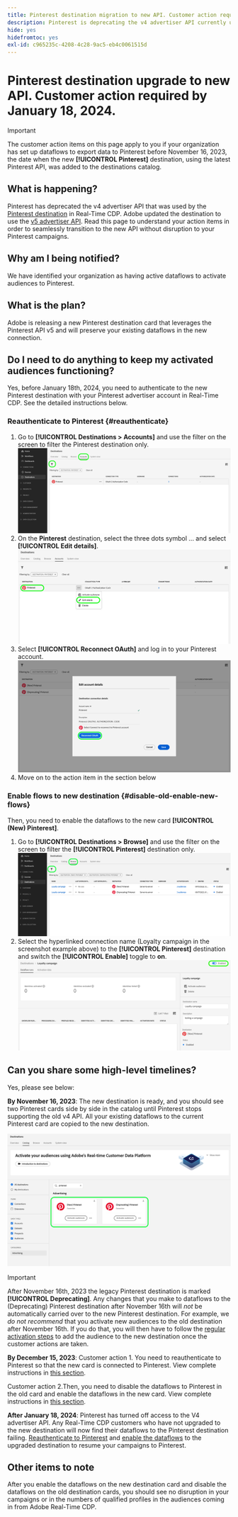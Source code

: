 ```yaml
---
title: Pinterest destination migration to new API. Customer action required.
description: Pinterest is deprecating the v4 advertiser API currently used by the Pinterest destination in Real-Time CDP. Understand your action items in order to seamlessly transition to the new API without disruption to your Pinterest campaigns.
hide: yes
hidefromtoc: yes
exl-id: c965235c-4208-4c28-9ac5-eb4c0061515d
---
```

# Pinterest destination upgrade to new API. Customer action required by January 18, 2024.

>[!IMPORTANT]
>
>The customer action items on this page apply to you if your organization has set up dataflows to export data to Pinterest before November 16, 2023, the date when the new **[!UICONTROL Pinterest]** destination, using the latest Pinterest API, was added to the destinations catalog.

## What is happening?

Pinterest has deprecated the v4 advertiser API that was used by the [Pinterest destination](/help/destinations/catalog/advertising/pinterest.md) in Real-Time CDP. Adobe updated the destination to use the [v5 advertiser API](https://developers.pinterest.com/docs/getting-started/migration/). Read this page to understand your action items in order to seamlessly transition to the new API without disruption to your Pinterest campaigns.

## Why am I being notified?

We have identified your organization as having active dataflows to activate audiences to Pinterest.

## What is the plan?

Adobe is releasing a new Pinterest destination card that leverages the Pinterest API v5 and will preserve your existing dataflows in the new connection.

## Do I need to do anything to keep my activated audiences functioning?

Yes, before January 18th, 2024, you need to authenticate to the new Pinterest destination with your Pinterest advertiser account in Real-Time CDP. See the detailed instructions below.

### Reauthenticate to Pinterest {#reauthenticate}

1. Go to **[!UICONTROL Destinations > Accounts]** and use the filter on the screen to filter the Pinterest destination only.
    ![Filter Pinterest accounts only](/help/destinations/assets/catalog/advertising/pinterest-migration/filter-pinterest-acconts-only.png)
2. On the **Pinterest** destination, select the three dots symbol ... and select **[!UICONTROL Edit details]**.
    ![Select Edit details](/help/destinations/assets/catalog/advertising/pinterest-migration/edit-details-pinterest.png)
3. Select **[!UICONTROL Reconnect OAuth]** and log in to your Pinterest account.
    ![Select Reconnect OAuth](/help/destinations/assets/catalog/advertising/pinterest-migration/reconnect-oauth-pinterest.png)
4. Move on to the action item in the section below

### Enable flows to new destination {#disable-old-enable-new-flows}

Then, you need to enable the dataflows to the new card **[!UICONTROL (New) Pinterest]**. 

1. Go to **[!UICONTROL Destinations > Browse]** and use the filter on the screen to filter the **[!UICONTROL Pinterest]** destination only.
    ![Filter Pinterest dataflows only in the Browse tab](/help/destinations/assets/catalog/advertising/pinterest-migration/filter-pinterest-browse.png)
2. Select the hyperlinked connection name (Loyalty campaign in the screenshot example above) to the **[!UICONTROL Pinterest]** destination and switch the **[!UICONTROL Enable]** toggle to **on**.
    ![Toggle on for new connections and off for old connections](/help/destinations/assets/catalog/advertising/pinterest-migration/enable-disable-toggle-new-destination.png)

<!--

While no disruption to your campaigns is expected, remember to check in the Pinterest UI that everything works as expected.

-->

## Can you share some high-level timelines?

Yes, please see below:
 
**By November 16, 2023**: The new destination is ready, and you should see two Pinterest cards side by side in the catalog until Pinterest stops supporting the old v4 API. All your existing dataflows to the current Pinterest card are copied to the new destination.

![Old and new Pinterest destination side-by-side](/help/destinations/assets/catalog/advertising/pinterest-migration/pinterest-two-cards-side-by-side.png)

>[!IMPORTANT]
>
>After November 16th, 2023 the legacy Pinterest destination is marked **[!UICONTROL Deprecating]**. <span class="preview">Any changes that you make to dataflows to the (Deprecating) Pinterest destination after November 16th will *not* be automatically carried over to the new Pinterest destination. </span>
>For example, we *do not recommend* that you activate new audiences to the old destination after November 16th. If you do that, you will then have to follow the [regular activation steps](/help/destinations/ui/activate-segment-streaming-destinations.md) to add the audience to the new destination once the customer actions are taken.

**By December 15, 2023**: <span class="preview">Customer action 1</span>. You need to reauthenticate to Pinterest so that the new card is connected to Pinterest. View complete instructions in [this section](#reauthenticate).

<span class="preview">Customer action 2</span>.Then, you need to disable the dataflows to Pinterest in the old card and enable the dataflows in the new card. View complete instructions in [this section](#disable-old-enable-new-flows).

<!--

>[!IMPORTANT]
>
>After December 15th, 2023, Adobe does not guarantee the integrity of dataflows to the old **[!UICONTROL (Deprecating) Pinterest]** destination.

-->

**After January 18, 2024**: <span class="preview">Pinterest has turned off access to the V4 advertiser API. Any Real-Time CDP customers who have not upgraded to the new destination will now find their dataflows to the Pinterest destination failing. [Reauthenticate to Pinterest](#reauthenticate) and [enable the dataflows](#disable-old-enable-new-flows) to the upgraded destination to resume your campaigns to Pinterest</span>. 

## Other items to note

After you enable the dataflows on the new destination card and disable the dataflows on the old destination cards, you should see no disruption in your campaigns or in the numbers of qualified profiles in the audiences coming in from Adobe Real-Time CDP.
